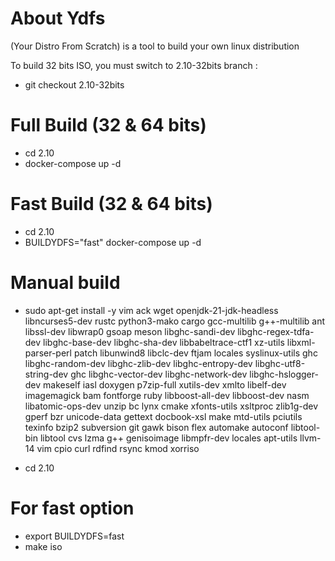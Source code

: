 # About Ydfs

(Your Distro From Scratch) is a tool to build your own linux distribution 

To build 32 bits ISO, you must switch to 2.10-32bits branch :

* git checkout 2.10-32bits

# Full Build (32 & 64 bits)

* cd 2.10
* docker-compose up -d

# Fast Build (32 & 64 bits)

* cd 2.10
* BUILDYDFS="fast" docker-compose up -d

# Manual build

* sudo apt-get install -y vim ack wget openjdk-21-jdk-headless libncurses5-dev  rustc python3-mako cargo gcc-multilib g++-multilib ant libssl-dev libwrap0 gsoap meson libghc-sandi-dev libghc-regex-tdfa-dev libghc-base-dev libghc-sha-dev libbabeltrace-ctf1 xz-utils libxml-parser-perl patch libunwind8 libclc-dev ftjam locales syslinux-utils ghc libghc-random-dev libghc-zlib-dev libghc-entropy-dev libghc-utf8-string-dev ghc libghc-vector-dev libghc-network-dev libghc-hslogger-dev makeself iasl doxygen p7zip-full xutils-dev xmlto libelf-dev imagemagick bam fontforge ruby libboost-all-dev libboost-dev nasm libatomic-ops-dev unzip bc lynx cmake xfonts-utils xsltproc zlib1g-dev gperf bzr unicode-data gettext docbook-xsl make mtd-utils pciutils texinfo bzip2 subversion git gawk bison flex automake autoconf libtool-bin libtool cvs lzma g++ genisoimage libmpfr-dev locales apt-utils llvm-14 vim cpio curl rdfind rsync kmod xorriso

* cd 2.10

# For fast option

* export BUILDYDFS=fast
* make iso


